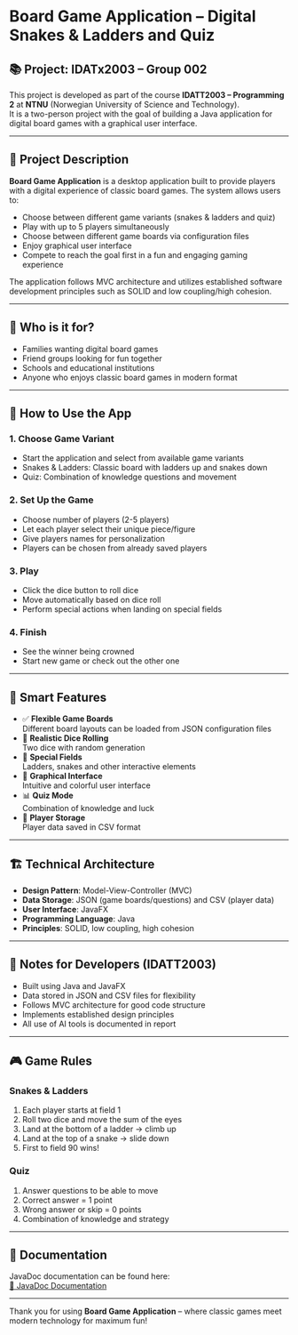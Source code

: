 # Board Game Application – Digital Snakes & Ladders and Quiz
## 📚 Project: IDATx2003 – Group 002
This project is developed as part of the course **IDATT2003 – Programming 2** at **NTNU** (Norwegian University of Science and Technology).  
It is a two-person project with the goal of building a Java application for digital board games with a graphical user interface.

---

## 🧾 Project Description
**Board Game Application** is a desktop application built to provide players with a digital experience of classic board games. 
The system allows users to:
- Choose between different game variants (snakes & ladders and quiz)
- Play with up to 5 players simultaneously
- Choose between different game boards via configuration files
- Enjoy graphical user interface
- Compete to reach the goal first in a fun and engaging gaming experience

The application follows MVC architecture and utilizes established software development principles such as SOLID and low coupling/high cohesion.

---

## 👤 Who is it for?
- Families wanting digital board games
- Friend groups looking for fun together
- Schools and educational institutions
- Anyone who enjoys classic board games in modern format

---

## 🚀 How to Use the App

### 1. **Choose Game Variant**
- Start the application and select from available game variants
- Snakes & Ladders: Classic board with ladders up and snakes down
- Quiz: Combination of knowledge questions and movement

### 2. **Set Up the Game**
- Choose number of players (2-5 players)
- Let each player select their unique piece/figure
- Give players names for personalization
- Players can be chosen from already saved players

### 3. **Play**
- Click the dice button to roll dice
- Move automatically based on dice roll
- Perform special actions when landing on special fields

### 4. **Finish**
- See the winner being crowned
- Start new game or check out the other one

---

## 🧠 Smart Features
- ✅ **Flexible Game Boards**  
  Different board layouts can be loaded from JSON configuration files
- 🎲 **Realistic Dice Rolling**  
  Two dice with random generation
- 🎯 **Special Fields**  
  Ladders, snakes and other interactive elements
- 🎨 **Graphical Interface**  
  Intuitive and colorful user interface
- 📊 **Quiz Mode**  
  Combination of knowledge and luck
- 💾 **Player Storage**  
  Player data saved in CSV format

---

## 🏗️ Technical Architecture
- **Design Pattern**: Model-View-Controller (MVC)
- **Data Storage**: JSON (game boards/questions) and CSV (player data)
- **User Interface**: JavaFX 
- **Programming Language**: Java
- **Principles**: SOLID, low coupling, high cohesion

---

## 📄 Notes for Developers (IDATT2003)
- Built using Java and JavaFX
- Data stored in JSON and CSV files for flexibility
- Follows MVC architecture for good code structure
- Implements established design principles
- All use of AI tools is documented in report

---

## 🎮 Game Rules

### Snakes & Ladders
1. Each player starts at field 1
2. Roll two dice and move the sum of the eyes
3. Land at the bottom of a ladder → climb up
4. Land at the top of a snake → slide down
5. First to field 90 wins!

### Quiz
1. Answer questions to be able to move
2. Correct answer = 1 point
3. Wrong answer or skip = 0 points
4. Combination of knowledge and strategy

---

## 📄 Documentation
JavaDoc documentation can be found here:  
[📘 JavaDoc Documentation](link-to-javadoc)

---

Thank you for using **Board Game Application** – where classic games meet modern technology for maximum fun!
